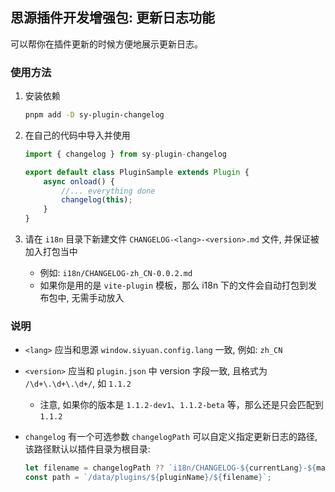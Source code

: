## 思源插件开发增强包: 更新日志功能

可以帮你在插件更新的时候方便地展示更新日志。

### 使用方法

1. 安装依赖

    ```bash
    pnpm add -D sy-plugin-changelog
    ```

2. 在自己的代码中导入并使用

    ```ts
    import { changelog } from sy-plugin-changelog

    export default class PluginSample extends Plugin {
        async onload() {
            //... everything done
            changelog(this);
        }
    }
    ```

3. 请在 `i18n` 目录下新建文件 `CHANGELOG-<lang>-<version>.md` 文件, 并保证被加入打包当中
    - 例如: `i18n/CHANGELOG-zh_CN-0.0.2.md`
    - 如果你是用的是 `vite-plugin` 模板，那么 i18n 下的文件会自动打包到发布包中, 无需手动放入

### 说明

- `<lang>` 应当和思源 `window.siyuan.config.lang` 一致, 例如: `zh_CN`
- `<version>` 应当和 `plugin.json` 中 version 字段一致, 且格式为 `/\d+\.\d+\.\d+/`, 如 `1.1.2`
    - 注意, 如果你的版本是 `1.1.2-dev1`、`1.1.2-beta` 等，那么还是只会匹配到`1.1.2`
- `changelog` 有一个可选参数 `changelogPath` 可以自定义指定更新日志的路径, 该路径默认以插件目录为根目录:

    ```ts
    let filename = changelogPath ?? `i18n/CHANGELOG-${currentLang}-${mainVersion}.md`;
    const path = `/data/plugins/${pluginName}/${filename}`;
    ```

